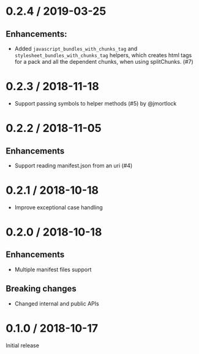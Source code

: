 # 0.2.4 / 2019-03-25

## Enhancements:

* Added `javascript_bundles_with_chunks_tag` and `stylesheet_bundles_with_chunks_tag` helpers, which creates html tags for a pack and all the dependent chunks, when using splitChunks. (#7)

# 0.2.3 / 2018-11-18

* Support passing symbols to helper methods (#5) by @jmortlock

# 0.2.2 / 2018-11-05

## Enhancements

* Support reading manifest.json from an uri (#4)

# 0.2.1 / 2018-10-18

* Improve exceptional case handling

# 0.2.0 / 2018-10-18

## Enhancements

* Multiple manifest files support

## Breaking changes

* Changed internal and public APIs

# 0.1.0 / 2018-10-17

Initial release
